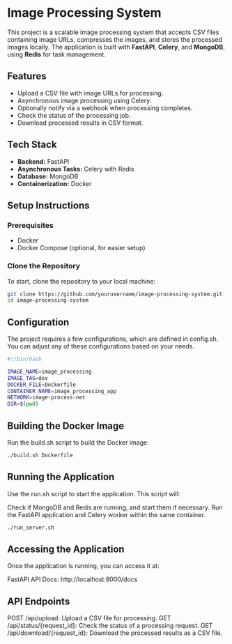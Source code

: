 # Image Processing System

This project is a scalable image processing system that accepts CSV files containing image URLs, compresses the images, and stores the processed images locally. The application is built with **FastAPI**, **Celery**, and **MongoDB**, using **Redis** for task management.

## Features

- Upload a CSV file with image URLs for processing.
- Asynchronous image processing using Celery.
- Optionally notify via a webhook when processing completes.
- Check the status of the processing job.
- Download processed results in CSV format.

## Tech Stack

- **Backend:** FastAPI
- **Asynchronous Tasks:** Celery with Redis
- **Database:** MongoDB
- **Containerization:** Docker

## Setup Instructions

### Prerequisites

- Docker
- Docker Compose (optional, for easier setup)

### Clone the Repository

To start, clone the repository to your local machine:

```bash
git clone https://github.com/yourusername/image-processing-system.git
cd image-processing-system
```

## Configuration

The project requires a few configurations, which are defined in config.sh. You can adjust any of these configurations based on your needs.


```bash
#!/bin/bash

IMAGE_NAME=image_processing
IMAGE_TAG=dev
DOCKER_FILE=Dockerfile
CONTAINER_NAME=image_processing_app
NETWORK=image-process-net
DIR=$(pwd)

```

## Building the Docker Image

Run the build.sh script to build the Docker image:


```bash
./build.sh Dockerfile
```

## Running the Application
Use the run.sh script to start the application. This script will:

Check if MongoDB and Redis are running, and start them if necessary.
Run the FastAPI application and Celery worker within the same container.


```bash
./run_server.sh
```

## Accessing the Application
Once the application is running, you can access it at:

FastAPI API Docs: http://localhost:8000/docs

## API Endpoints
POST /api/upload: Upload a CSV file for processing.
GET /api/status/{request_id}: Check the status of a processing request.
GET /api/download/{request_id}: Download the processed results as a CSV file.